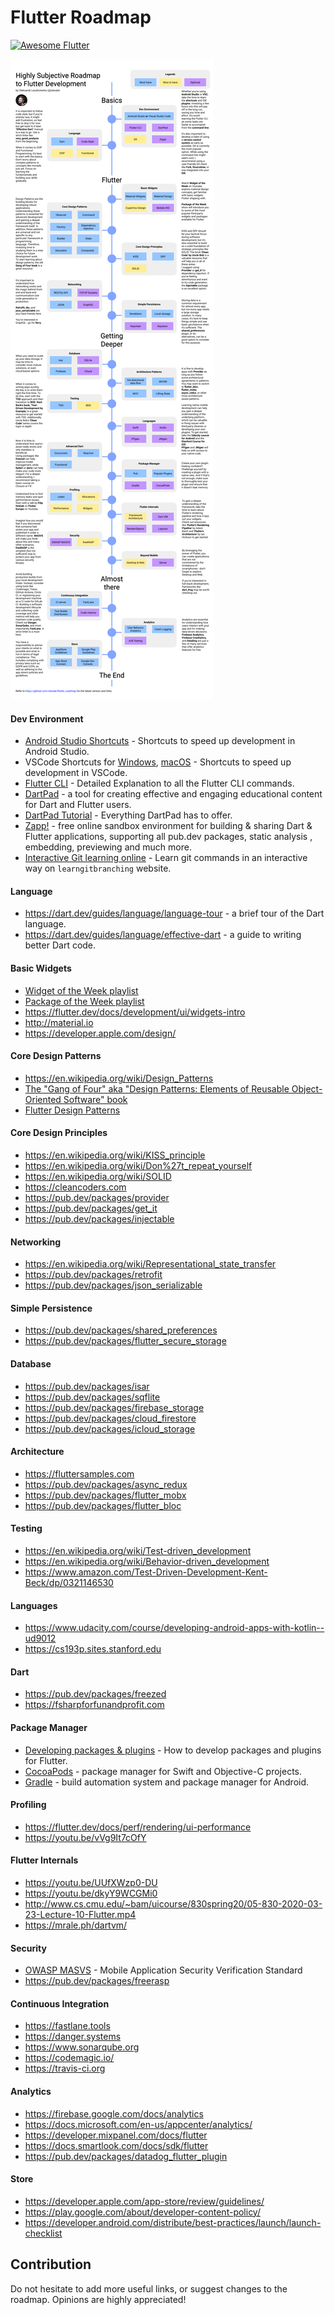 # Flutter Roadmap 
<a href="https://github.com/Solido/awesome-flutter">
   <img alt="Awesome Flutter" src="https://img.shields.io/badge/Awesome-Flutter-blue.svg?longCache=true&style=flat-square" />
</a>

![roadmap](images/FlutterRoadmap.png)

#### Dev Environment
* [Android Studio Shortcuts](https://developer.android.com/studio/intro/keyboard-shortcuts) - Shortcuts to speed up development in Android Studio.
* VSCode Shortcuts for [Windows](https://code.visualstudio.com/shortcuts/keyboard-shortcuts-windows.pdf), [macOS](https://code.visualstudio.com/shortcuts/keyboard-shortcuts-macos.pdf) - Shortcuts to speed up development in VSCode.
* [Flutter CLI](https://docs.flutter.dev/reference/flutter-cli) - Detailed Explanation to all the Flutter CLI commands.
* [DartPad](https://dartpad.dev/) - a tool for creating effective and engaging educational content for Dart and Flutter users.
* [DartPad Tutorial](https://dart.dev/resources/dartpad-best-practices) - Everything DartPad has to offer.
* [Zapp!](https://zapp.run) - free online sandbox environment for building & sharing Dart & Flutter applications, supporting all pub.dev packages, static analysis , embedding, previewing and much more.
* [Interactive Git learning online](https://learngitbranching.js.org) - Learn git commands in an interactive way on `learngitbranching` website.

#### Language
* https://dart.dev/guides/language/language-tour - a brief tour of the Dart language.
* https://dart.dev/guides/language/effective-dart - a guide to writing better Dart code.

#### Basic Widgets
* [Widget of the Week playlist](https://youtube.com/playlist?list=PLjxrf2q8roU23XGwz3Km7sQZFTdB996iG)
* [Package of the Week playlist](https://youtube.com/playlist?list=PLjxrf2q8roU1quF6ny8oFHJ2gBdrYN_AK)
* https://flutter.dev/docs/development/ui/widgets-intro
* http://material.io
* https://developer.apple.com/design/

#### Core Design Patterns
* https://en.wikipedia.org/wiki/Design_Patterns
* [The "Gang of Four" aka "Design Patterns: Elements of Reusable Object-Oriented Software" book](https://en.wikipedia.org/wiki/Design_Patterns)
* [Flutter Design Patterns](https://flutterdesignpatterns.com)

#### Core Design Principles
* https://en.wikipedia.org/wiki/KISS_principle
* https://en.wikipedia.org/wiki/Don%27t_repeat_yourself
* https://en.wikipedia.org/wiki/SOLID
* https://cleancoders.com
* https://pub.dev/packages/provider
* https://pub.dev/packages/get_it
* https://pub.dev/packages/injectable

#### Networking
* https://en.wikipedia.org/wiki/Representational_state_transfer
* https://pub.dev/packages/retrofit
* https://pub.dev/packages/json_serializable

#### Simple Persistence
* https://pub.dev/packages/shared_preferences
* https://pub.dev/packages/flutter_secure_storage

#### Database
* https://pub.dev/packages/isar
* https://pub.dev/packages/sqflite
* https://pub.dev/packages/firebase_storage
* https://pub.dev/packages/cloud_firestore
* https://pub.dev/packages/icloud_storage


#### Architecture
* https://fluttersamples.com
* https://pub.dev/packages/async_redux
* https://pub.dev/packages/flutter_mobx
* https://pub.dev/packages/flutter_bloc

#### Testing
* https://en.wikipedia.org/wiki/Test-driven_development
* https://en.wikipedia.org/wiki/Behavior-driven_development
* https://www.amazon.com/Test-Driven-Development-Kent-Beck/dp/0321146530

#### Languages
* https://www.udacity.com/course/developing-android-apps-with-kotlin--ud9012
* https://cs193p.sites.stanford.edu

#### Dart
* https://pub.dev/packages/freezed
* https://fsharpforfunandprofit.com

#### Package Manager
* [Developing packages & plugins](https://flutter.dev/docs/development/packages-and-plugins/developing-packages) - How to develop packages and plugins for Flutter.
* [CocoaPods](https://cocoapods.org) - package manager for Swift and Objective-C projects.
* [Gradle](https://docs.gradle.org/current/userguide/userguide.html) - build automation system and package manager for Android.

#### Profiling
* https://flutter.dev/docs/perf/rendering/ui-performance
* https://youtu.be/vVg9It7cOfY

#### Flutter Internals
* https://youtu.be/UUfXWzp0-DU
* https://youtu.be/dkyY9WCGMi0
* http://www.cs.cmu.edu/~bam/uicourse/830spring20/05-830-2020-03-23-Lecture-10-Flutter.mp4
* https://mrale.ph/dartvm/

#### Security
* [OWASP MASVS](https://owasp.org/www-project-mobile-app-security/) - Mobile Application Security Verification Standard
* https://pub.dev/packages/freerasp

#### Continuous Integration
* https://fastlane.tools
* https://danger.systems
* https://www.sonarqube.org
* https://codemagic.io/
* https://travis-ci.org

#### Analytics
* https://firebase.google.com/docs/analytics
* https://docs.microsoft.com/en-us/appcenter/analytics/
* https://developer.mixpanel.com/docs/flutter
* https://docs.smartlook.com/docs/sdk/flutter
* https://pub.dev/packages/datadog_flutter_plugin

#### Store
* https://developer.apple.com/app-store/review/guidelines/
* https://play.google.com/about/developer-content-policy/
* https://developer.android.com/distribute/best-practices/launch/launch-checklist

## Contribution
Do not hesitate to add more useful links, or suggest changes to the roadmap. Opinions are highly appreciated!
